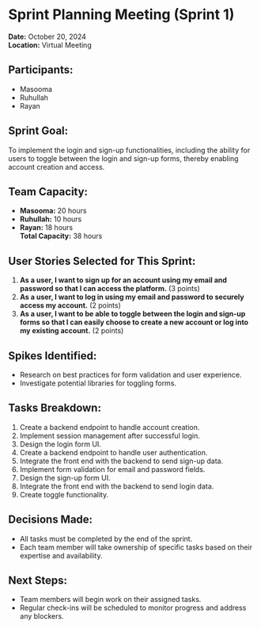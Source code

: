 # Sprint Planning Meeting (Sprint 1)

**Date:** October 20, 2024  
**Location:** Virtual Meeting

## Participants:
- Masooma
- Ruhullah
- Rayan

## Sprint Goal:
To implement the login and sign-up functionalities, including the ability for users to toggle between the login and sign-up forms, thereby enabling account creation and access.

## Team Capacity:
- **Masooma:** 20 hours
- **Ruhullah:** 10 hours
- **Rayan:** 18 hours  
**Total Capacity:** 38 hours

## User Stories Selected for This Sprint:
1. **As a user, I want to sign up for an account using my email and password so that I can access the platform.** (3 points)
2. **As a user, I want to log in using my email and password to securely access my account.** (2 points)
3. **As a user, I want to be able to toggle between the login and sign-up forms so that I can easily choose to create a new account or log into my existing account.** (2 points)

## Spikes Identified:
- Research on best practices for form validation and user experience.
- Investigate potential libraries for toggling forms.

## Tasks Breakdown:
1. Create a backend endpoint to handle account creation.
2. Implement session management after successful login.
3. Design the login form UI.
4. Create a backend endpoint to handle user authentication.
5. Integrate the front end with the backend to send sign-up data.
6. Implement form validation for email and password fields.
7. Design the sign-up form UI.
8. Integrate the front end with the backend to send login data.
9. Create toggle functionality.

## Decisions Made:
- All tasks must be completed by the end of the sprint.
- Each team member will take ownership of specific tasks based on their expertise and availability.

## Next Steps:
- Team members will begin work on their assigned tasks.
- Regular check-ins will be scheduled to monitor progress and address any blockers.
